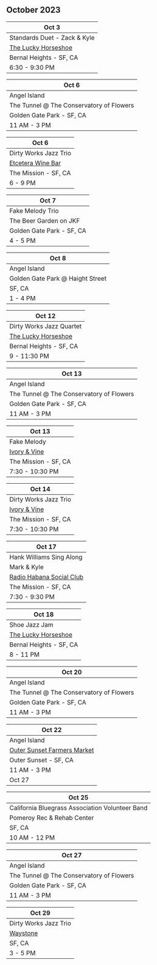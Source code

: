 ## October 2023

| Oct 3
|-
| Standards Duet - Zack & Kyle
| <a href="https://www.theluckyhorseshoebar.com/" target="Shoe">The Lucky Horseshoe</a>
| Bernal Heights - SF, CA
| 6:30 - 9:30 PM

| Oct 6
|-
| Angel Island
| The Tunnel @ The Conservatory of Flowers
| Golden Gate Park - SF, CA
| 11 AM - 3 PM

| Oct 6
|-
| Dirty Works Jazz Trio
| <a href="https://etceterawinebar.com" target="etc">Etcetera Wine Bar</a>
| The Mission - SF, CA
| 6 - 9 PM

| Oct 7
|-
| Fake Melody Trio
| The Beer Garden on JKF
| Golden Gate Park - SF, CA
| 4 - 5 PM

| Oct 8
|-
| Angel Island
| Golden Gate Park @ Haight Street
| SF, CA
| 1 - 4 PM

| Oct 12
|-
| Dirty Works Jazz Quartet
| <a href="https://www.theluckyhorseshoebar.com/" target="Shoe">The Lucky Horseshoe</a>
| Bernal Heights - SF, CA
| 9 - 11:30 PM

| Oct 13
|-
| Angel Island
| The Tunnel @ The Conservatory of Flowers
| Golden Gate Park - SF, CA
| 11 AM - 3 PM

| Oct 13
|-
| Fake Melody
| <a href="https://www.sfstation.com/ivory-and-vine-b39001394" target="sfstation">Ivory & Vine</a>
| The Mission - SF, CA
| 7:30 - 10:30 PM

| Oct 14
|-
| Dirty Works Jazz Trio
| <a href="https://www.sfstation.com/ivory-and-vine-b39001394" target="sfstation">Ivory & Vine</a>
| The Mission - SF, CA
| 7:30 - 10:30 PM

| Oct 17
|-
| Hank Williams Sing Along
| Mark & Kyle
| <a href="https://www.sfstation.com/radio-habana-social-club-b39007340" target="sfstation">Radio Habana Social Club</a>
| The Mission - SF, CA
| 7:30 - 9:30 PM

| Oct 18
|-
| Shoe Jazz Jam
| <a href="https://www.theluckyhorseshoebar.com/" target="Shoe">The Lucky Horseshoe</a>
| Bernal Heights - SF, CA
| 8 - 11 PM

| Oct 20
|-
| Angel Island
| The Tunnel @ The Conservatory of Flowers
| Golden Gate Park - SF, CA
| 11 AM - 3 PM

| Oct 22
|-
| Angel Island
| <a href="https://sunsetmercantilesf.com/osfmm" target="sunset">Outer Sunset Farmers Market</a>
| Outer Sunset - SF, CA
| 11 AM - 3 PM
| Oct 27

| Oct 25
|-
| California Bluegrass Association Volunteer Band
| Pomeroy Rec & Rehab Center
| SF, CA
| 10 AM - 12 PM

| Oct 27
|-
| Angel Island
| The Tunnel @ The Conservatory of Flowers
| Golden Gate Park - SF, CA
| 11 AM - 3 PM

| Oct 29
|-
| Dirty Works Jazz Trio
| <a href="https://www.waystonesf.com" target="new">Waystone</a>
| SF, CA
| 3 - 5 PM
